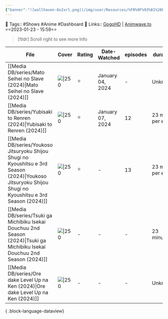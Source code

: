 ```yaml
---
{"banner":"![wallhaven-6o2xrl.png](/img/user/Resources/%F0%9F%93%81%20Files/%F0%9F%93%B8Images/wallhaven-6o2xrl.png)","banner_y":0.513,"cssclasses":["cards"],"number":21,"image":"https://wallpapers-clan.com/wp-content/uploads/2022/12/anime-eyes-gif-pfp-1.gif","dg-publish":true,"banner_icon":"📺","permalink":"/media-db/anime-list-2024/","dgPassFrontmatter":true,"noteIcon":"3","created":"2024-01-04T04:42:23.404+05:30","updated":"2024-01-04T04:42:48.286+05:30"}
---
```


🧶 Tags:: #Shows #Anime  #Dashboard 
🔗 Links:: [GogoHD](https://gogohd.net) | [Animwave.to](https://aniwave.to/home)
==2023-01-23 - 15:59==

> [!tldr] Scroll right to see more Info

| File                                                                                                                                                        | Cover                                                              | Rating | Date-Watched     | episodes | duration      | genres                                                                    | status      |
| ----------------------------------------------------------------------------------------------------------------------------------------------------------- | ------------------------------------------------------------------ | ------ | ---------------- | -------- | ------------- | ------------------------------------------------------------------------- | ----------- |
| [[Media DB/series/Mato Seihei no Slave (2024)\|Mato Seihei no Slave (2024)]]                                                                             | ![\|250](https://cdn.myanimelist.net/images/anime/1519/138908.jpg) | ⭐      | January 04, 2024 | \-       | Unknown       | <ul><li>Action</li><li>Fantasy</li><li>Ecchi</li></ul>                    | 🟡 watching |
| [[Media DB/series/Yubisaki to Renren (2024)\|Yubisaki to Renren (2024)]]                                                                                 | ![\|250](https://cdn.myanimelist.net/images/anime/1188/139825.jpg) | ⭐      | January 07, 2024 | 12       | 23 min per ep | <ul><li>Romance</li></ul>                                                 | 🟡 watching |
| [[Media DB/series/Youkoso Jitsuryoku Shijou Shugi no Kyoushitsu e 3rd Season (2024)\|Youkoso Jitsuryoku Shijou Shugi no Kyoushitsu e 3rd Season (2024)]] | ![\|250](https://cdn.myanimelist.net/images/anime/1332/139318.jpg) | ⭐      | \-               | 13       | 23 min per ep | <ul><li>Drama</li><li>Suspense</li></ul>                                  | 🟡 watching |
| [[Media DB/series/Tsuki ga Michibiku Isekai Douchuu 2nd Season (2024)\|Tsuki ga Michibiku Isekai Douchuu 2nd Season (2024)]]                             | ![\|250](https://cdn.myanimelist.net/images/anime/1752/139314.jpg) | \-     | \-               | \-       | 23 minutes    | <ul><li>Action</li><li>Adventure</li><li>Comedy</li><li>Fantasy</li></ul> | 🚧 Waiting  |
| [[Media DB/series/Ore dake Level Up na Ken (2024)\|Ore dake Level Up na Ken (2024)]]                                                                     | ![\|250](https://cdn.myanimelist.net/images/anime/1170/138393.jpg) | \-     | \-               | \-       | Unknown       | <ul><li>Action</li><li>Adventure</li><li>Fantasy</li></ul>                | 🚧 Waiting  |

{ .block-language-dataview}